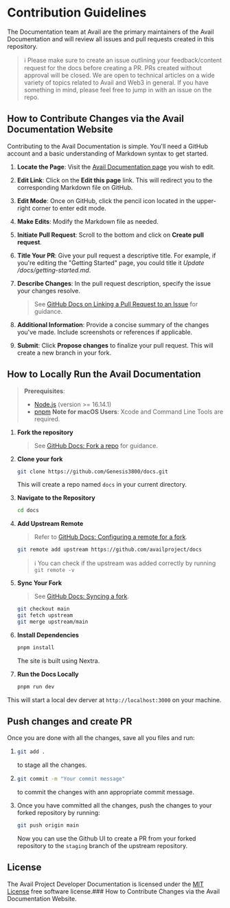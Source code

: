 # Contribution Guidelines

The Documentation team at Avail are the primary maintainers of the Avail Documentation and will review all issues and pull requests created in this repository.

> ℹ️ Please make sure to create an issue outlining your feedback/content request for the docs before creating a PR.
> PRs created without approval will be closed. We are open to technical articles on a wide variety of topics related to Avail and Web3 in general. If you have something in mind, please feel free to jump in with an issue on the repo.

## How to Contribute Changes via the Avail Documentation Website

Contributing to the Avail Documentation is simple. You'll need a GitHub account and a basic understanding of Markdown syntax to get started.

1. **Locate the Page**: Visit the [Avail Documentation page](https://docs.availproject.org/) you wish to edit.
2. **Edit Link**: Click on the **Edit this page** link. This will redirect you to the corresponding Markdown file on GitHub.
3. **Edit Mode**: Once on GitHub, click the pencil icon located in the upper-right corner to enter edit mode.
4. **Make Edits**: Modify the Markdown file as needed.
5. **Initiate Pull Request**: Scroll to the bottom and click on **Create pull request**.
6. **Title Your PR**: Give your pull request a descriptive title. For example, if you're editing the "Getting Started" page, you could title it _Update /docs/getting-started.md_.
7. **Describe Changes**: In the pull request description, specify the issue your changes resolve.

   > See [GitHub Docs on Linking a Pull Request to an Issue](https://docs.github.com/en/free-pro-team@latest/github/managing-your-work-on-github/linking-a-pull-request-to-an-issue#linking-a-pull-request-to-an-issue-using-a-keyword) for guidance.

8. **Additional Information**: Provide a concise summary of the changes you've made. Include screenshots or references if applicable.
9. **Submit**: Click **Propose changes** to finalize your pull request. This will create a new branch in your fork.

## How to Locally Run the Avail Documentation

> **Prerequisites**:
>
> - [Node.js](https://nodejs.org/en/download/) (version >= 16.14.1)
> - [pnpm](https://pnpm.io/installation) 
>   **Note for macOS Users**: Xcode and Command Line Tools are required.

1. **Fork the repository**

   > See [GitHub Docs: Fork a repo](https://help.github.com/en/articles/fork-a-repo) for guidance.

2. **Clone your fork**

   ```bash
   git clone https://github.com/Genesis3800/docs.git
   ```

   This will create a repo named `docs` in your current directory.

3. **Navigate to the Repository**

   ```bash
   cd docs
   ```

4. **Add Upstream Remote**

   > Refer to [GitHub Docs: Configuring a remote for a fork](https://docs.github.com/en/github/collaborating-with-issues-and-pull-requests/configuring-a-remote-for-a-fork).

   ```bash
   git remote add upstream https://github.com/availproject/docs
   ```

   > ℹ️ You can check if the upstream was added correctly by running `git remote -v`

5. **Sync Your Fork**

   > See [GitHub Docs: Syncing a fork](https://docs.github.com/en/github/collaborating-with-issues-and-pull-requests/syncing-a-fork).

   ```bash
   git checkout main
   git fetch upstream
   git merge upstream/main
   ```

6. **Install Dependencies**

   ```bash
   pnpm install
   ```

   The site is built using Nextra.

7. **Run the Docs Locally**

   ```bash
   pnpm run dev
   ```

  This will start a local dev derver at `http://localhost:3000` on your machine.

## Push changes and create PR

Once you are done with all the changes, save all you files and run:

1. ```bash
   git add .
   ```
   
   to stage all the changes.

2. ```bash
   git commit -m "Your commit message"
   ```

   to commit the changes with ann appropriate commit message.

3. Once you have committed all the changes, push the changes to your forked repository by running:

   ```bash
   git push origin main
   ```

   Now you can use the Github UI to create a PR from your forked repository to the `staging` branch of the upstream repository.

## License

The Avail Project Developer Documentation is licensed under the [MIT License](./LICENSE) free software license.### How to Contribute Changes via the Avail Documentation Website.

